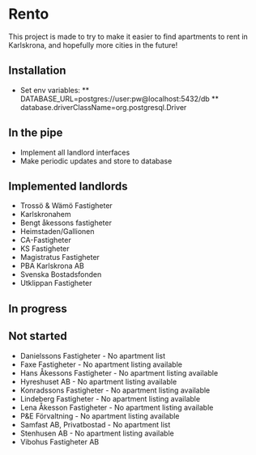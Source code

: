 # Rento

This project is made to try to make it easier to find apartments to rent in Karlskrona, and hopefully
more cities in the future!

## Installation
* Set env variables:
** DATABASE_URL=postgres://user:pw@localhost:5432/db
** database.driverClassName=org.postgresql.Driver


## In the pipe
* Implement all landlord interfaces
* Make periodic updates and store to database


## Implemented landlords
* Trossö & Wämö Fastigheter
* Karlskronahem
* Bengt åkessons fastigheter
* Heimstaden/Gallionen
* CA-Fastigheter
* KS Fastigheter
* Magistratus Fastigheter
* PBA Karlskrona AB
* Svenska Bostadsfonden
* Utklippan Fastigheter 

## In progress

## Not started
* Danielssons Fastigheter - No apartment list
* Faxe Fastigheter - No apartment listing available
* Hans Åkessons Fastigheter - No apartment listing available
* Hyreshuset AB - No apartment listing available
* Konradssons Fastigheter - No apartment listing available
* Lindeberg Fastigheter - No apartment listing available
* Lena Åkesson Fastigheter - No apartment listing available
* P&E Förvaltning - No apartment listing available
* Samfast AB, Privatbostad - No apartment list
* Stenhusen AB - No apartment listing available
* Vibohus Fastigheter AB
